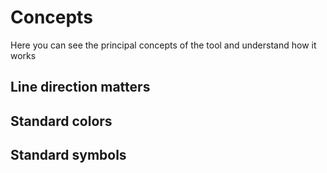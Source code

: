 # Concepts

Here you can see the principal concepts of the tool and understand how it works

## Line direction matters

## Standard colors

## Standard symbols